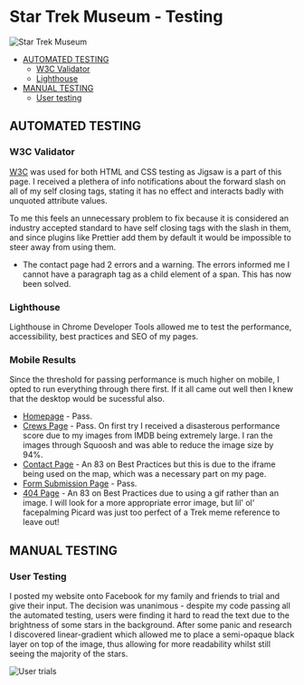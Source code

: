 # Star Trek Museum -  Testing

![Star Trek Museum](https://github.com/emmy-codes/Star-Trek-Museum/assets/70635859/506ff96d-2bfc-4d33-b730-b194c3816380)

* [AUTOMATED TESTING](#automated-testing)
  * [W3C Validator](#w3c-validator)
  * [Lighthouse](#lighthouse)
* [MANUAL TESTING](#manual-testing)
  * [User testing](#user-testing)

## AUTOMATED TESTING

### W3C Validator

[W3C](https://validator.w3.org/) was used for both HTML and CSS testing as Jigsaw is a part of this page. I received a plethera of info notifications about the forward slash on all of my self closing tags, stating it has no effect and interacts badly with unquoted attribute values.

To me this feels an unnecessary problem to fix because it is considered an industry accepted standard to have self closing tags with the slash in them, and since plugins like Prettier add them by default it would be impossible to steer away from using them.

* The contact page had 2 errors and a warning. The errors informed me I cannot have a paragraph tag as a child element of a span. This has now been solved.

### Lighthouse

Lighthouse in Chrome Developer Tools allowed me to test the performance, accessibility, best practices and SEO of my pages.

### Mobile Results

Since the threshold for passing performance is much higher on mobile, I opted to run everything through there first. If it all came out well then I knew that the desktop would be sucessful also.

* [Homepage](https://github.com/emmy-codes/Star-Trek-Museum/assets/70635859/dac80a5f-912a-493a-98e2-c94f4388c6a5) - Pass.
* [Crews Page](https://github.com/emmy-codes/Star-Trek-Museum/assets/70635859/af2d315b-2557-456a-b3c8-0df854d70b73) - Pass. On first try I received a disasterous performance score due to my images from IMDB being extremely large. I ran the images through Squoosh and was able to reduce the image size by 94%.
* [Contact Page](https://github.com/emmy-codes/Star-Trek-Museum/assets/70635859/c52db375-ef1d-4eb4-8090-acc3772377ff) - An 83 on Best Practices but this is due to the iframe being used on the map, which was a necessary part on my page.
* [Form Submission Page](https://github.com/emmy-codes/Star-Trek-Museum/assets/70635859/fe820606-2a53-421b-8b75-49cd23a4dc79) - Pass.
* [404 Page](https://github.com/emmy-codes/Star-Trek-Museum/assets/70635859/84b7c45c-fde0-443a-b0a7-e673e3474c4f) - An 83 on Best Practices due to using a gif rather than an image. I will look for a more appropriate error image, but lil' ol' facepalming Picard was just too perfect of a Trek meme reference to leave out!

## MANUAL TESTING

### User Testing

I posted my website onto Facebook for my family and friends to trial and give their input. The decision was unanimous - despite my code passing all the automated testing, users were finding it hard to read the text due to the brightness of some stars in the background. After some panic and research I discovered linear-gradient which allowed me to place a semi-opaque black layer on top of the image, thus allowing for more readability whilst still seeing the majority of the stars.

![User trials](https://github.com/emmy-codes/Star-Trek-Museum/assets/70635859/614878f2-95b0-408b-9f02-7d9de66d629e)
